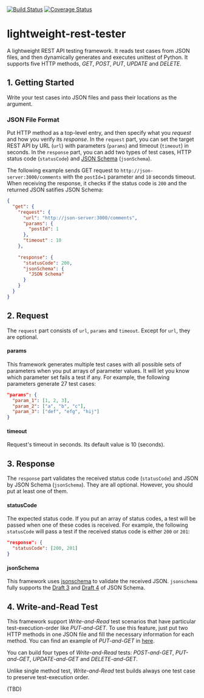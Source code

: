 [![Build Status](https://travis-ci.org/ridibooks/lightweight-rest-tester.svg?branch=master)](https://travis-ci.org/ridibooks/lightweight-rest-tester)
[![Coverage Status](https://coveralls.io/repos/github/ridibooks/lightweight-rest-tester/badge.svg?branch=HEAD)](https://coveralls.io/github/ridibooks/lightweight-rest-tester?branch=HEAD)

# lightweight-rest-tester
A lightweight REST API testing framework. It reads test cases from JSON files, and then dynamically generates and executes unittest of Python. It supports five HTTP methods, *GET*, *POST*, *PUT*, *UPDATE* and *DELETE*.

## 1. Getting Started
Write your test cases into JSON files and pass their locations as the argument.

### JSON File Format
Put HTTP method as a top-level entry, and then specify what you *request* and how you verify its *response*. In the `request` part, you can set the target REST API by URL (`url`) with parameters (`params`) and timeout (`timeout`) in seconds. In the `response` part, you can add two types of test cases, HTTP status code (`statusCode`) and [JSON Schema](http://json-schema.org) (`jsonSchema`).

The following example sends GET request to `http://json-server:3000/comments` with the `postId=1` parameter and `10` seconds timeout. When receiving the response, it checks if the status code is `200` and the returned JSON satifies JSON Schema:

```json
{
  "get": {
    "request": {
      "url": "http://json-server:3000/comments",
      "params": {
        "postId": 1
      },
      "timeout" : 10
    },
    
    "response": {
      "statusCode": 200,
      "jsonSchema": {
        "JSON Schema"
      }
    }
  }
}
```

## 2. Request

The `request` part consists of `url`, `params` and `timeout`. Except for `url`, they are optional.

#### params
This framework generates multiple test cases with all possible sets of parameters when you put arrays of parameter values. It will let you know which parameter set fails a test if any. For example, the following parameters generate 27 test cases:
```json
"params": {
  "param_1": [1, 2, 3],
  "param_2": ["a", "b", "c"],
  "param_3": ["def", "efg", "hij"]
}
```

#### timeout
Request's timeout in seconds. Its default value is 10 (seconds).

## 3. Response

The `response` part validates the received status code (`statusCode`) and JSON by JSON Schema (`jsonSchema`). They are all optional. However, you should put at least one of them.

#### statusCode
The expected status code. If you put an array of status codes, a test will be passed when one of these codes is received. For example, the following `statusCode` will pass a test if the received status code is either `200` or `201`:
```json
"response": {
  "statusCode": [200, 201]
}
```

#### jsonSchema
This framework uses [jsonschema](https://github.com/Julian/jsonschema) to validate the received JSON. `jsonschema` fully supports the [Draft 3](https://python-jsonschema.readthedocs.io/en/latest/validate/#jsonschema.Draft3Validator) and [Draft 4](https://python-jsonschema.readthedocs.io/en/latest/validate/#jsonschema.Draft4Validator) of JSON Schema.

## 4. Write-and-Read Test

This framework support *Write-and-Read* test scenarios that have particular test-execution-order like *PUT-and-GET*. To use this feature, just put two HTTP methods in one JSON file and fill the necessary information for each method. You can find an example of *PUT-and-GET* in [here](https://github.com/ridibooks/lightweight-rest-tester/blob/dev/readme/init/test/function/resources/test_function_write_put.json).

You can build four types of *Write-and-Read* tests:
*POST-and-GET*, *PUT-and-GET*, *UPDATE-and-GET* and *DELETE-and-GET*.

Unlike single method test, *Write-and-Read* test builds always one test case to preserve test-execution order.

(TBD)
